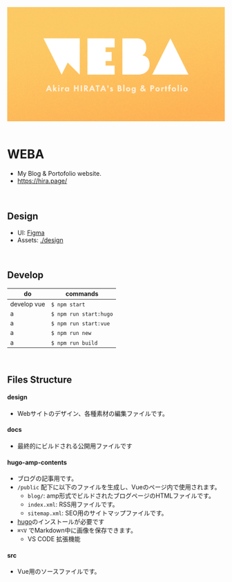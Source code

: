 <a href="hira.page" target="_brank">
  <img src="design/ogp.png" alt="WEBA">
</a>

<br/>
<br/>

# WEBA
* My Blog & Portofolio website.
* https://hira.page/



<br/>

## Design
* UI: [Figma](https://www.figma.com/file/FCrd1uYqTKyUW16MtbWU8C/hira.page)
* Assets: [./design](design)

<br/>

## Develop
do | commands
--|--
develop vue | `$ npm start`
a | `$ npm run start:hugo`
a | `$ npm run start:vue`
a | `$ npm run new`
a | `$ npm run build`

<br/>

## Files Structure

#### design
- Webサイトのデザイン、各種素材の編集ファイルです。

#### docs
- 最終的にビルドされる公開用ファイルです

#### hugo-amp-contents
- ブログの記事用です。
- `/public` 配下に以下のファイルを生成し、Vueのページ内で使用されます。
  - `blog/`: amp形式でビルドされたブログページのHTMLファイルです。
  - `index.xml`: RSS用ファイルです。
  - `sitemap.xml`: SEO用のサイトマップファイルです。
- [hugo](https://gohugo.io/)のインストールが必要です
- `⌘⌥V` でMarkdown中に画像を保存できます。
  - VS CODE 拡張機能

#### src
- Vue用のソースファイルです。
